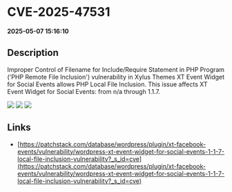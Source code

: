 # CVE-2025-47531

**2025-05-07 15:16:10**

## Description
Improper Control of Filename for Include/Require Statement in PHP Program ('PHP Remote File Inclusion') vulnerability in Xylus Themes XT Event Widget for Social Events allows PHP Local File Inclusion. This issue affects XT Event Widget for Social Events: from n/a through 1.1.7.

![](https://img.shields.io/static/v1?label=Score&message=7.5&color=red)
![](https://img.shields.io/static/v1?label=Severity&message=HIGH&color=red)
![](https://img.shields.io/static/v1?label=CWE&message=RFI&color=green)

## Links
- [https://patchstack.com/database/wordpress/plugin/xt-facebook-events/vulnerability/wordpress-xt-event-widget-for-social-events-1-1-7-local-file-inclusion-vulnerability?_s_id=cve](https://patchstack.com/database/wordpress/plugin/xt-facebook-events/vulnerability/wordpress-xt-event-widget-for-social-events-1-1-7-local-file-inclusion-vulnerability?_s_id=cve)
